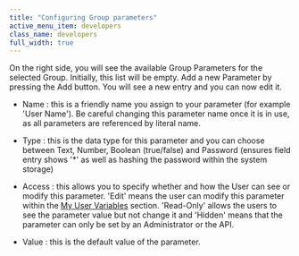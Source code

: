 ```yaml
---
title: "Configuring Group parameters"
active_menu_item: developers
class_name: developers
full_width: true
---
```



On the right side, you will see the available Group Parameters for the selected Group. Initially, this list will be empty. Add a new Parameter by pressing the Add button. You will see a new entry and you can now edit it.

 - Name : this is a friendly name you assign to your parameter (for example 'User Name'). Be careful changing this parameter name once it is in use, as all parameters are referenced by literal name.

 - Type : this is the data type for this parameter and you can choose between Text, Number, Boolean (true/false) and Password (ensures field entry shows '\*' as well as hashing the password within the system storage)

 - Access : this allows you to specify whether and how the User can see or modify this parameter. 'Edit' means the user can modify this parameter within the [My User Variables](../../my-details) section. 'Read-Only' allows the users to see the parameter value but not change it and 'Hidden' means that the parameter can only be set by an Administrator or the API.

 - Value : this is the default value of the parameter.

